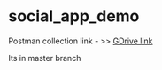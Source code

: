 # social_app_demo

Postman collection link - >> [GDrive link](https://drive.google.com/file/d/1-73DoQ0wza47yNiVFQrH8qBIVzbf3SVA/view?usp=sharing)

Its in master branch

